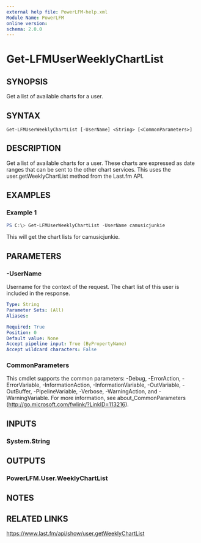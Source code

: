 ```yaml
---
external help file: PowerLFM-help.xml
Module Name: PowerLFM
online version:
schema: 2.0.0
---
```


# Get-LFMUserWeeklyChartList

## SYNOPSIS
Get a list of available charts for a user.

## SYNTAX

```
Get-LFMUserWeeklyChartList [-UserName] <String> [<CommonParameters>]
```

## DESCRIPTION
Get a list of available charts for a user. These charts are expressed as date ranges that can be sent to the other chart services. This uses the user.getWeeklyChartList method from the Last.fm API.

## EXAMPLES

### Example 1
```powershell
PS C:\> Get-LFMUserWeeklyChartList -UserName camusicjunkie
```

This will get the chart lists for camusicjunkie.

## PARAMETERS

### -UserName
Username for the context of the request. The chart list of this user is included in the response.

```yaml
Type: String
Parameter Sets: (All)
Aliases:

Required: True
Position: 0
Default value: None
Accept pipeline input: True (ByPropertyName)
Accept wildcard characters: False
```

### CommonParameters
This cmdlet supports the common parameters: -Debug, -ErrorAction, -ErrorVariable, -InformationAction, -InformationVariable, -OutVariable, -OutBuffer, -PipelineVariable, -Verbose, -WarningAction, and -WarningVariable. For more information, see about_CommonParameters (http://go.microsoft.com/fwlink/?LinkID=113216).

## INPUTS

### System.String

## OUTPUTS

### PowerLFM.User.WeeklyChartList

## NOTES

## RELATED LINKS

https://www.last.fm/api/show/user.getWeeklyChartList
